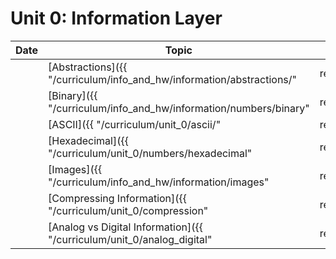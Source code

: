 # Unit 0: Information Layer

| **Date** | **Topic**                                                                                   | **Activities** |
|----------|---------------------------------------------------------------------------------------------|----------------|
|          | [Abstractions]({{ "/curriculum/info_and_hw/information/abstractions/" | relative_url}})     |                |
|          | [Binary]({{ "/curriculum/info_and_hw/information/numbers/binary" | relative_url}})          |                |
|          | [ASCII]({{ "/curriculum/unit_0/ascii/" | relative_url}})                                    |                |
|          | [Hexadecimal]({{ "/curriculum/unit_0/numbers/hexadecimal" | relative_url}})                 |                |
|          | [Images]({{ "/curriculum/info_and_hw/information/images" | relative_url}})                  |                |
|          | [Compressing Information]({{ "/curriculum/unit_0/compression" | relative_url}})             |                |
|          | [Analog vs Digital Information]({{ "/curriculum/unit_0/analog_digital" | relative_url}})    |                |
